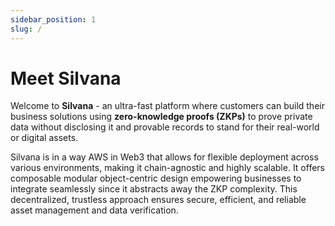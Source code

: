 ```yaml
---
sidebar_position: 1
slug: /
---
```


# Meet Silvana

Welcome to **Silvana** - an ultra-fast platform where customers can build their business solutions using **zero-knowledge proofs (ZKPs)** to prove private data without disclosing it and provable records to stand for their real-world or digital assets.

Silvana is in a way AWS in Web3 that allows for flexible deployment across various environments, making it chain-agnostic and highly scalable. It offers composable modular object-centric design empowering businesses to integrate seamlessly since it abstracts away the ZKP complexity. This decentralized, trustless approach ensures secure, efficient, and reliable asset management and data verification.

